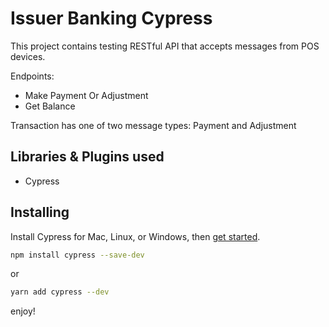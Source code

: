 # Issuer Banking Cypress

This project contains testing RESTful API that accepts messages from POS devices.

Endpoints:

- Make Payment Or Adjustment
- Get Balance

Transaction has one of two message types: Payment and Adjustment

## **Libraries & Plugins used**

- Cypress

## Installing

Install Cypress for Mac, Linux, or Windows, then [get started](https://docs.cypress.io/guides/getting-started/installing-cypress.html).

```bash
npm install cypress --save-dev
```

or

```bash
yarn add cypress --dev
```

enjoy!
